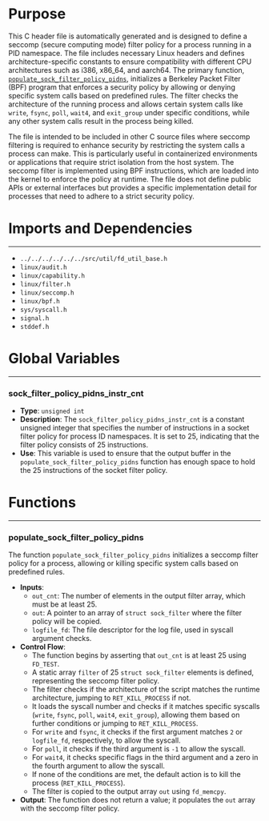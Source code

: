 # Purpose
This C header file is automatically generated and is designed to define a seccomp (secure computing mode) filter policy for a process running in a PID namespace. The file includes necessary Linux headers and defines architecture-specific constants to ensure compatibility with different CPU architectures such as i386, x86_64, and aarch64. The primary function, [`populate_sock_filter_policy_pidns`](#populate_sock_filter_policy_pidns), initializes a Berkeley Packet Filter (BPF) program that enforces a security policy by allowing or denying specific system calls based on predefined rules. The filter checks the architecture of the running process and allows certain system calls like `write`, `fsync`, `poll`, `wait4`, and `exit_group` under specific conditions, while any other system calls result in the process being killed.

The file is intended to be included in other C source files where seccomp filtering is required to enhance security by restricting the system calls a process can make. This is particularly useful in containerized environments or applications that require strict isolation from the host system. The seccomp filter is implemented using BPF instructions, which are loaded into the kernel to enforce the policy at runtime. The file does not define public APIs or external interfaces but provides a specific implementation detail for processes that need to adhere to a strict security policy.
# Imports and Dependencies

---
- `../../../../../../src/util/fd_util_base.h`
- `linux/audit.h`
- `linux/capability.h`
- `linux/filter.h`
- `linux/seccomp.h`
- `linux/bpf.h`
- `sys/syscall.h`
- `signal.h`
- `stddef.h`


# Global Variables

---
### sock\_filter\_policy\_pidns\_instr\_cnt
- **Type**: `unsigned int`
- **Description**: The `sock_filter_policy_pidns_instr_cnt` is a constant unsigned integer that specifies the number of instructions in a socket filter policy for process ID namespaces. It is set to 25, indicating that the filter policy consists of 25 instructions.
- **Use**: This variable is used to ensure that the output buffer in the `populate_sock_filter_policy_pidns` function has enough space to hold the 25 instructions of the socket filter policy.


# Functions

---
### populate\_sock\_filter\_policy\_pidns<!-- {{#callable:populate_sock_filter_policy_pidns}} -->
The function `populate_sock_filter_policy_pidns` initializes a seccomp filter policy for a process, allowing or killing specific system calls based on predefined rules.
- **Inputs**:
    - `out_cnt`: The number of elements in the output filter array, which must be at least 25.
    - `out`: A pointer to an array of `struct sock_filter` where the filter policy will be copied.
    - `logfile_fd`: The file descriptor for the log file, used in syscall argument checks.
- **Control Flow**:
    - The function begins by asserting that `out_cnt` is at least 25 using `FD_TEST`.
    - A static array `filter` of 25 `struct sock_filter` elements is defined, representing the seccomp filter policy.
    - The filter checks if the architecture of the script matches the runtime architecture, jumping to `RET_KILL_PROCESS` if not.
    - It loads the syscall number and checks if it matches specific syscalls (`write`, `fsync`, `poll`, `wait4`, `exit_group`), allowing them based on further conditions or jumping to `RET_KILL_PROCESS`.
    - For `write` and `fsync`, it checks if the first argument matches `2` or `logfile_fd`, respectively, to allow the syscall.
    - For `poll`, it checks if the third argument is `-1` to allow the syscall.
    - For `wait4`, it checks specific flags in the third argument and a zero in the fourth argument to allow the syscall.
    - If none of the conditions are met, the default action is to kill the process (`RET_KILL_PROCESS`).
    - The filter is copied to the output array `out` using `fd_memcpy`.
- **Output**: The function does not return a value; it populates the `out` array with the seccomp filter policy.


